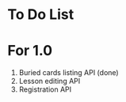 # To Do List

# For 1.0
1. Buried cards listing API (done)
1. Lesson editing API
1. Registration API